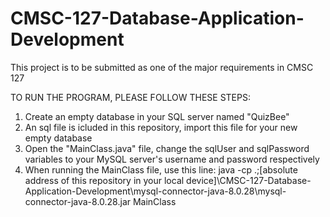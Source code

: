 # CMSC-127-Database-Application-Development
This project is to be submitted as one of the major requirements in CMSC 127

TO RUN THE PROGRAM, PLEASE FOLLOW THESE STEPS:

1. Create an empty database in your SQL server named "QuizBee"
2. An sql file is icluded in this repository, import this file for your new empty database
3. Open the "MainClass.java" file, change the sqlUser and sqlPassword variables to your MySQL server's username and password respectively
4. When running the MainClass file, use this line:
    java -cp .;[absolute address of this repository in your local device]\CMSC-127-Database-Application-Development\mysql-connector-java-8.0.28\mysql-connector-java-8.0.28.jar MainClass
